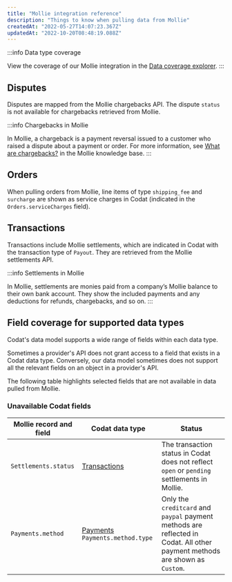 ```yaml
---
title: "Mollie integration reference"
description: "Things to know when pulling data from Mollie"
createdAt: "2022-05-27T14:07:23.367Z"
updatedAt: "2022-10-20T08:48:19.088Z"
---
```


:::info Data type coverage

View the coverage of our Mollie integration in the <a className="external" href="https://knowledge.codat.io/supported-features/commerce?view=tab-by-integration&integrationKey=dxfw" target="_blank">Data coverage explorer</a>.
:::

## Disputes

Disputes are mapped from the Mollie chargebacks API. The dispute `status` is not available for chargebacks retrieved from Mollie.

:::info Chargebacks in Mollie

In Mollie, a chargeback is a payment reversal issued to a customer who raised a dispute about a payment or order. For more information, see <a href="https://help.mollie.com/hc/en-us/articles/115001470869-What-are-chargebacks-" target="_blank">What are chargebacks?</a> in the Mollie knowledge base.
:::

## Orders

When pulling orders from Mollie, line items of type `shipping_fee` and `surcharge` are shown as service charges in Codat (indicated in the `Orders.serviceCharges` field).

## Transactions

Transactions include Mollie settlements, which are indicated in Codat with the transaction type of `Payout`. They are retrieved from the Mollie settlements API.

:::info Settlements in Mollie

In Mollie, settlements are monies paid from a company’s Mollie balance to their own bank account. They show the included payments and any deductions for refunds, chargebacks, and so on.
:::

## Field coverage for supported data types

Codat's data model supports a wide range of fields within each data type.

Sometimes a provider's API does not grant access to a field that exists in a Codat data type. Conversely, our data model sometimes does not support all the relevant fields on an object in a provider's API.

The following table highlights selected fields that are not available in data pulled from Mollie.

### Unavailable Codat fields

|Mollie record and field|Codat data type|Status|
|----|----|----|
|`Settlements.status`|[Transactions](/commerce-api#/schemas/transactions)|The transaction status in Codat does not reflect `open` or `pending` settlements in Mollie.|
|`Payments.method`|[Payments](/commerce-api#/schemas/payments) `Payments.method.type`|Only the `creditcard` and `paypal` payment methods are reflected in Codat. All other payment methods are shown as `Custom`.|
